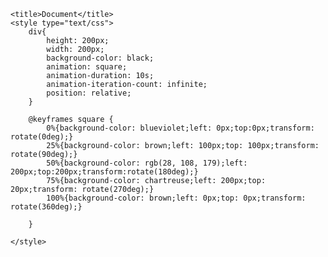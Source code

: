 <!DOCTYPE html>
<html lang="en">
<head>

    <title>Document</title>
    <style type="text/css">
        div{
            height: 200px;
            width: 200px;
            background-color: black;
            animation: square;
            animation-duration: 10s;
            animation-iteration-count: infinite;
            position: relative;
        }

        @keyframes square {
            0%{background-color: blueviolet;left: 0px;top:0px;transform: rotate(0deg);}
            25%{background-color: brown;left: 100px;top: 100px;transform: rotate(90deg);}
            50%{background-color: rgb(28, 108, 179);left: 200px;top:200px;transform:rotate(180deg);}
            75%{background-color: chartreuse;left: 200px;top: 20px;transform: rotate(270deg);}
            100%{background-color: brown;left: 0px;top: 0px;transform: rotate(360deg);}
            
        }

    </style>
</head>
<body>
<div>

